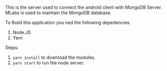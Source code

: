 This is the server used to connect the android client with MongoDB Server.
MLabs is used to maintain the MongoDB database.

To Build this application you ned the following depedencies.
1. Node.JS
2. Yarn

Steps:
1. `yarn install` to download the modules.
2. `yarn start` to run the node server.




